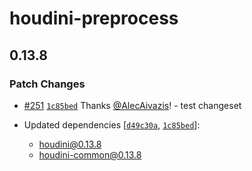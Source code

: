 # houdini-preprocess

## 0.13.8

### Patch Changes

-   [#251](https://github.com/HoudiniGraphql/houdini/pull/251) [`1c85bed`](https://github.com/HoudiniGraphql/houdini/commit/1c85bedf14d4a4ee67c123e417e90258360e56d7) Thanks [@AlecAivazis](https://github.com/AlecAivazis)! - test changeset

-   Updated dependencies [[`d49c30a`](https://github.com/HoudiniGraphql/houdini/commit/d49c30a844228a6004f4590fd74355691f17095e), [`1c85bed`](https://github.com/HoudiniGraphql/houdini/commit/1c85bedf14d4a4ee67c123e417e90258360e56d7)]:
    -   houdini@0.13.8
    -   houdini-common@0.13.8
